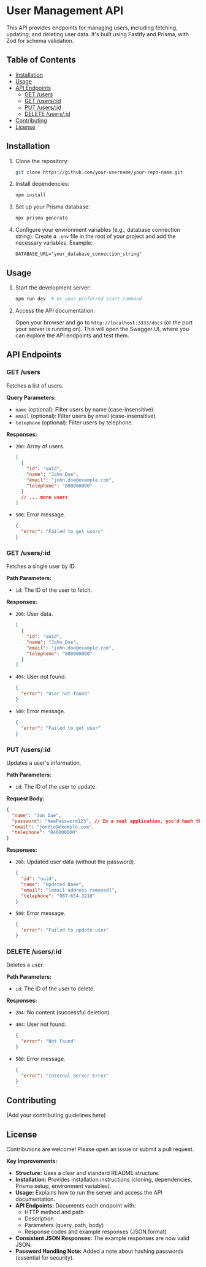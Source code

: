 # User Management API

This API provides endpoints for managing users, including fetching, updating, and deleting user data. It's built using Fastify and Prisma, with Zod for schema validation.

## Table of Contents

- [Installation](#installation)
- [Usage](#usage)
- [API Endpoints](#api-endpoints)
  - [GET /users](#get-users)
  - [GET /users/:id](#get-usersid)
  - [PUT /users/:id](#put-usersid)
  - [DELETE /users/:id](#delete-usersid)
- [Contributing](#contributing)
- [License](#license)

## Installation

1. Clone the repository:

   ```bash
   git clone https://github.com/your-username/your-repo-name.git
   ```

2. Install dependencies:

   ```bash
   npm install
   ```

3. Set up your Prisma database:

   ```bash
   npx prisma generate
   ```

4. Configure your environment variables (e.g., database connection string). Create a `.env` file in the root of your project and add the necessary variables. Example:

   ```
   DATABASE_URL="your_database_connection_string"
   ```

## Usage

1. Start the development server:

   ```bash
   npm run dev  # Or your preferred start command
   ```

2. Access the API documentation:

   Open your browser and go to `http://localhost:3333/docs` (or the port your server is running on). This will open the Swagger UI, where you can explore the API endpoints and test them.

## API Endpoints

### GET /users

Fetches a list of users.

**Query Parameters:**

- `name` (optional): Filter users by name (case-insensitive).
- `email` (optional): Filter users by email (case-insensitive).
- `telephone` (optional): Filter users by telephone.

**Responses:**

- `200`: Array of users.

  ```json
  [
    {
      "id": "uuid",
      "name": "John Doe",
      "email": "john.doe@example.com",
      "telephone": "800000000"
    }
    // ... more users
  ]
  ```

- `500`: Error message.

  ```json
  {
    "error": "Failed to get users"
  }
  ```

### GET /users/:id

Fetches a single user by ID.

**Path Parameters:**

- `id`: The ID of the user to fetch.

**Responses:**

- `200`: User data.

  ```json
  [
    {
      "id": "uuid",
      "name": "John Doe",
      "email": "john.doe@example.com",
      "telephone": "800000000"
    }
  ]
  ```

- `404`: User not found.

  ```json
  {
    "error": "User not found"
  }
  ```

- `500`: Error message.

  ```json
  {
    "error": "Failed to get user"
  }
  ```

### PUT /users/:id

Updates a user's information.

**Path Parameters:**

- `id`: The ID of the user to update.

**Request Body:**

```json
{
  "name": "Jon Dae",
  "password": "NewPassword123", // In a real application, you'd hash this!
  "email": "jondie@exemple.com",
  "telephone": "840000000"
}
```

**Responses:**

- `200`: Updated user data (without the password).

  ```json
  {
    "id": "uuid",
    "name": "Updated Name",
    "email": "[email address removed]",
    "telephone": "987-654-3210"
  }
  ```

- `500`: Error message.

  ```json
  {
    "error": "Failed to update user"
  }
  ```

### DELETE /users/:id

Deletes a user.

**Path Parameters:**

- `id`: The ID of the user to delete.

**Responses:**

- `204`: No content (successful deletion).

- `404`: User not found.

  ```json
  {
    "error": "Not Found"
  }
  ```

- `500`: Error message.

  ```json
  {
    "error": "Internal Server Error"
  }
  ```

## Contributing

(Add your contributing guidelines here)

## License

Contributions are welcome! Please open an issue or submit a pull request.

**Key Improvements:**

- **Structure:** Uses a clear and standard README structure.
- **Installation:** Provides installation instructions (cloning, dependencies, Prisma setup, environment variables).
- **Usage:** Explains how to run the server and access the API documentation.
- **API Endpoints:** Documents each endpoint with:
  - HTTP method and path
  - Description
  - Parameters (query, path, body)
  - Response codes and example responses (JSON format)
- **Consistent JSON Responses:** The example responses are now valid JSON.
- **Password Handling Note:** Added a note about hashing passwords (essential for security).
